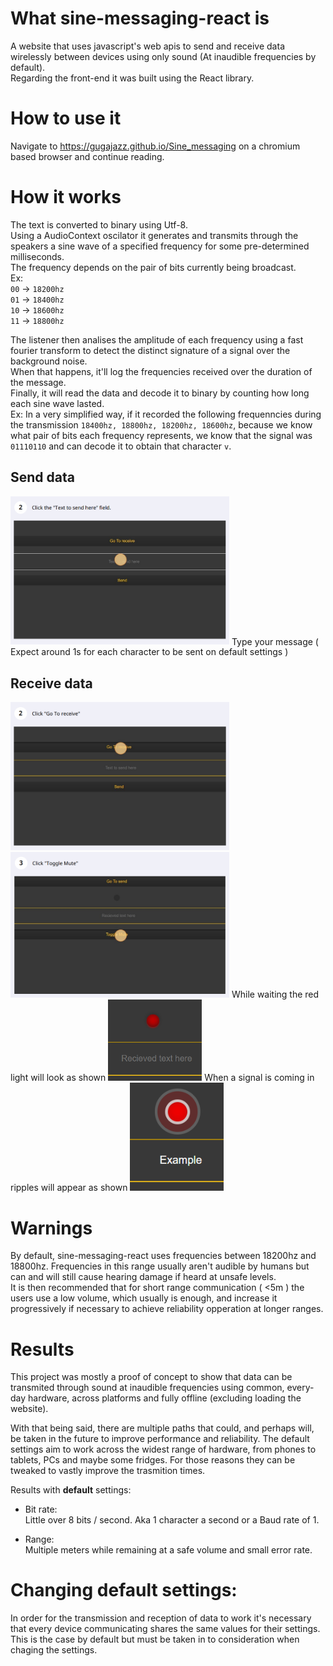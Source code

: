 
# What sine-messaging-react is
A website that uses javascript's web apis to send and receive data wirelessly between devices using only sound (At inaudible frequencies by default).\
Regarding the front-end it was built using the React library.

# How to use it
Navigate to https://gugajazz.github.io/Sine_messaging on a chromium based browser and continue reading.

# How it works
The text is converted to binary using Utf-8.\
Using a AudioContext oscilator it generates and transmits through the speakers a sine wave of a specified frequency for some pre-determined milliseconds.\
The frequency depends on the pair of bits currently being broadcast.\
Ex:\
`00` -> ``18200hz``\
`01` -> ``18400hz``\
`10` -> ``18600hz``\
`11` -> ``18800hz``

The listener then analises the amplitude of each frequency using a fast fourier transform to detect the distinct signature of a signal over the background noise.\
When that happens, it'll log the frequencies received over the duration of the message.\
Finally, it will read the data and decode it to binary by counting how long each sine wave lasted.\
Ex: In a very simplified way, if it recorded the following frequenncies during the transmission `18400hz, 18800hz, 18200hz, 18600hz`, because we know what pair of bits each 
frequency represents, we know that the signal was `01110110` and can decode it to obtain that character `v`.

## Send data
<img src="imgs/send1.png" width="350">
Type your message ( Expect around 1s for each character to be sent on default settings )

## Receive data
<img src="imgs/receive1.png" width="350">
<img src="imgs/receive2.png" width="350">
While waiting the red light will look as shown <img src="imgs/receive3.png" width="150">
When a signal is coming in ripples will appear as shown <img src="imgs/receive4.png" width="150">

# Warnings
By default, sine-messaging-react uses frequencies between 18200hz and 18800hz. Frequencies in this range usually aren't audible by humans but can and will still cause hearing damage if heard at unsafe levels.\
It is then recommended  that for short range communication ( <5m ) the users use a low volume, which usually is enough, and increase it progressively if necessary to achieve reliability opperation at longer ranges.

# Results
This project was mostly a proof of concept to show that data can be transmited through sound at inaudible frequencies using common, every-day hardware, across platforms and fully offline (excluding loading the website).

With that being said, there are multiple paths that could, and perhaps will, be taken in the future to improve performance and reliability.
The default settings aim to work across the widest range of hardware, from phones to tablets, PCs and maybe some fridges. For those reasons they can be tweaked to vastly improve the trasmition times. 

Results with **default** settings:

- Bit rate:\
Little over 8 bits / second. Aka 1 character a second or a Baud rate of 1. 


- Range:\
Multiple meters while remaining at a safe volume and small error rate.


# Changing default settings:
In order for the transmission and reception of data to work it's necessary that every device communicating shares the same values for their settings.\
This is the case by default but must be taken in to consideration when chaging the settings. 
